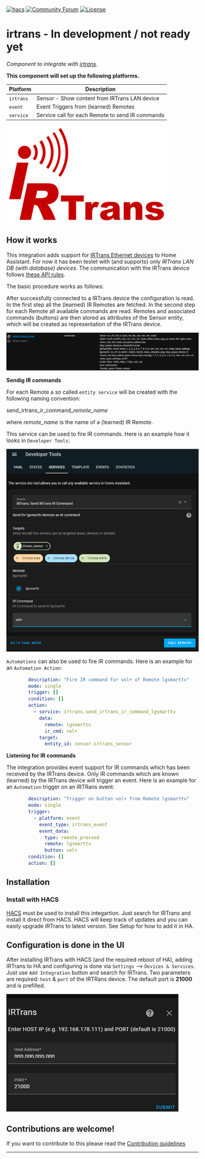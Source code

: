[![hacs][hacsbadge]][hacs]
[![Community Forum][forum-shield]][forum]
[![License][license-shield]](LICENSE)

# irtrans - In development / not ready yet

_Component to integrate with [irtrans](http://www.irtrans.de/de/shop/lan.php)._

**This component will set up the following platforms.**

Platform | Description
-- | --
`irtrans` | Sensor - Show content from IRTrans LAN device
`event`  | Event Triggers from (learned) Remotes
`service` | Service call for each Remote to send IR commands

![irtrans](/custom_components/irtrans/images/logo.png)

## How it works
This integration adds support for [IRTrans Ethernet devices](http://www.irtrans.de/de/shop/lan.php) to Home Assistant. For now it has been testet with (and supports) only *IRTrans LAN DB (with database) devices*. The communication with the IRTrans device follows [these API rules](https://www.irtrans.de/download/Docs/IRTrans%20TCP%20ASCII%20Interface_EN.pdf).

The basic procedure works as follows:

After successfully connected to a IRTrans device the configuration is read. In the first step all the (learned) IR Remotes are fetched. In the second step for each Remote all available commands are read. Remotes and associated commands (buttons) are then stored as attributes of the Sensor entity, which will be created as representation of the IRTrans device.

![irtrans_sensor](/custom_components/irtrans/images/irtrans_sensor.png)

**Sendig IR commands**

For each Remote a so called `entity service` will be created with the following naming convention:

send_irtrans_ir_command_*remote_name*

where *remote_name* is the name of a (learned) IR Remote.

This service can be used to fire IR commands. Here is an example how it looks in `Developer Tools`:

![Developer Tools](/custom_components/irtrans/images/devtools_example.png)

`Automations` can also be used to fire IR commands. Here is an example for an `Automation Action`:

```yaml
        description: "Fire IR command for vol+ of Remote lgsmarttv"
        mode: single
        trigger: []
        condition: []
        action:
          - service: irtrans.send_irtrans_ir_command_lgsmarttv
            data:
              remote: lgsmarttv
              ir_cmd: vol+
            target:
              entity_id: sensor.irtrans_sensor
```

**Listening for IR commands**

The integration provides event support for IR commands which has been received by the IRTrans device.
Only IR commands which are known (learned) by the IRTrans device will trigger an event.
Here is an example for an `Automation` trigger on an IRTRans event:

```yaml
        description: "Trigger on button vol+ from Remote lgsmarttv"
        mode: single
        trigger:
          - platform: event
            event_type: irtrans_event
            event_data:
              type: remote_pressed
              remote: lgsmarttv
              button: vol+
        condition: []
        action: []
```

## Installation
### Install with HACS

[HACS](https://community.home-assistant.io/t/custom-component-hacs) must be used to install this integartion. Just search for IRTrans and install it direct from HACS. HACS will keep track of updates and you can easily upgrade IRTrans to latest version. See Setup for how to add it in HA.

## Configuration is done in the UI

After installing IRTrans with HACS (and the required reboot of HA), adding IRTrans to HA and configuring is done via `Settings` --> `Devices & Services`.
Just use `Add Integration` button and search for IRTrans. Two parameters are required: `host` & `port` of the IRTRans device. The default port is **21000** and is prefilled.

![Config](/custom_components/irtrans/images/config_ui.png)

<!---->

## Contributions are welcome!

If you want to contribute to this please read the [Contribution guidelines](CONTRIBUTING.md)

***
[license-shield]: https://img.shields.io/github/license/schwarzenbergf/irtrans
[irtrans]: https://github.com/custom-components/irtrans
[commits]: https://github.com/custom-components/irtrans/commits/master
[hacs]: https://github.com/custom-components/hacs
[hacsbadge]: https://img.shields.io/badge/HACS-Custom-orange.svg?style=for-the-badge
[irtransimg]: ![irtrans](/custom_components/irtrans/irtrans/logo.png)
[forum-shield]: https://img.shields.io/badge/community-forum-brightgreen.svg?style=for-the-badge
[forum]: https://community.home-assistant.io/
[maintenance-shield]: https://img.shields.io/maintenance/yes/2023
